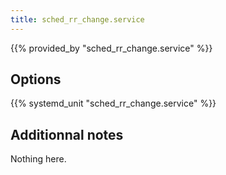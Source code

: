 ```yaml
---
title: sched_rr_change.service
---
```


{{% provided_by "sched_rr_change.service" %}}

## Options

{{% systemd_unit "sched_rr_change.service" %}}

## Additionnal notes

Nothing here.